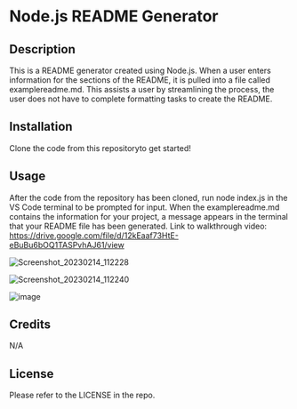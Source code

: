 # Node.js README Generator

## Description
This is a README generator created using Node.js. When a user enters information for the sections of the README, it is pulled into a file called examplereadme.md. This assists a user by streamlining the process, the user does not have to complete formatting tasks to create the README. 

## Installation
Clone the code from this repositoryto get started!

## Usage
After the code from the repository has been cloned, run node index.js in the VS Code terminal to be prompted for input. When the examplereadme.md contains the information for your project, a message appears in the terminal that your README file has been generated.
Link to walkthrough video: https://drive.google.com/file/d/12kEaaf73HtE-eBuBu6bOQ1TASPvhAJ61/view




![Screenshot_20230214_112228](https://user-images.githubusercontent.com/117420244/218929747-9f420b9d-0fbd-4f1c-a36d-0a4dfa76dafe.png)


![Screenshot_20230214_112240](https://user-images.githubusercontent.com/117420244/218929769-9e29ada0-ed75-4f62-afd5-1dc1782afcde.png)



![image](https://user-images.githubusercontent.com/117420244/218929483-5d766f7b-3ddf-4276-a757-5e3dbdadc155.png)


## Credits
N/A

## License
Please refer to the LICENSE in the repo.

